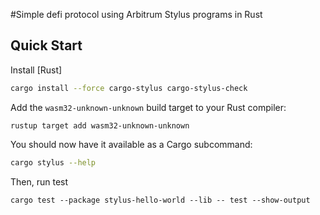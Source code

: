 #Simple defi protocol using Arbitrum Stylus programs in Rust

## Quick Start

Install [Rust]

```bash
cargo install --force cargo-stylus cargo-stylus-check
```

Add the `wasm32-unknown-unknown` build target to your Rust compiler:

```
rustup target add wasm32-unknown-unknown
```

You should now have it available as a Cargo subcommand:

```bash
cargo stylus --help
```

Then, run test

```
cargo test --package stylus-hello-world --lib -- test --show-output
```
